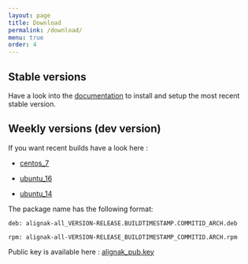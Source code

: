 ```yaml
---
layout: page
title: Download
permalink: /download/
menu: true
order: 4
---
```


## Stable versions

Have a look into the [documentation](http://alignak-doc.readthedocs.org/en/latest/02_installation/index.html) to install and setup the most recent stable version.


## Weekly versions (dev version)

If you want recent builds have a look here :


* [centos_7](/build/centos_7/alignak-all-0.2-1.el7.x86_64.rpm)

* [ubuntu_16](/build/ubuntu_16/alignak-all_0.2-1~xenial_all.deb)

* [ubuntu_14](/build/ubuntu_14/alignak-all_0.2-1~trusty_all.deb)


The package name has the following format:

```		
deb: alignak-all_VERSION-RELEASE.BUILDTIMESTAMP.COMMITID_ARCH.deb
```

```
rpm: alignak-all-VERSION-RELEASE_BUILDTIMESTAMP_COMMITID.ARCH.rpm		
```

Public key is available here : [alignak_pub.key](/repos/alignak_pub.key)